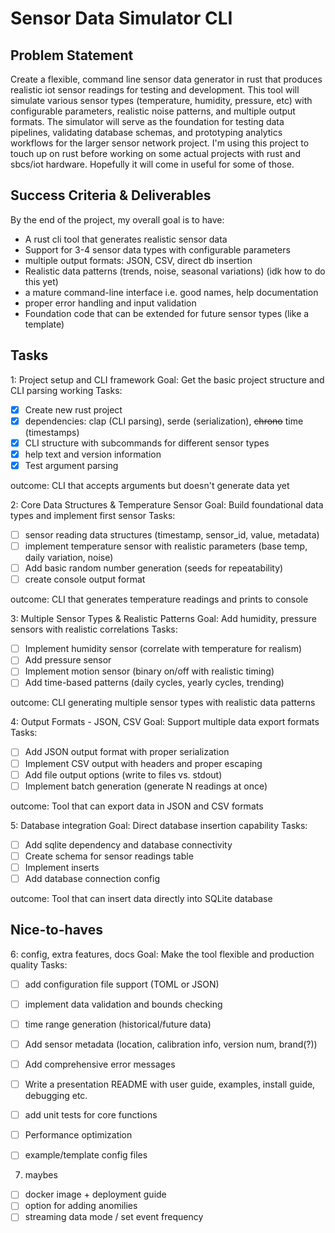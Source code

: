 # Sensor Data Simulator CLI
## Problem Statement
Create a flexible, command line sensor data generator in rust that produces realistic iot sensor readings for testing and development. This tool will simulate various sensor types (temperature, humidity, pressure, etc) with configurable parameters, realistic noise patterns, and multiple output formats. The simulator will serve as the foundation for testing data pipelines, validating database schemas, and prototyping analytics workflows for the larger sensor network project.
I'm using this project to touch up on rust before working on some actual projects with rust and sbcs/iot hardware. Hopefully it will come in useful for some of those.

## Success Criteria & Deliverables
By the end of the project, my overall goal is to have:

- A rust cli tool that generates realistic sensor data
- Support for 3-4 sensor data types with configurable parameters
- multiple output formats: JSON, CSV, direct db insertion
- Realistic data patterns (trends, noise, seasonal variations) (idk how to do this yet)
- a mature command-line interface i.e. good names, help documentation
- proper error handling and input validation
- Foundation code that can be extended for future sensor types (like a template)

## Tasks
1: Project setup and CLI framework
Goal: Get the basic project structure and CLI parsing working
Tasks:
- [x] Create new rust project
- [x] dependencies: clap (CLI parsing), serde (serialization), ~~chrono~~ time (timestamps)
- [x] CLI structure with subcommands for different sensor types
- [x] help text and version information
- [x] Test argument parsing

outcome: CLI that accepts arguments but doesn't generate data yet

2: Core Data Structures & Temperature Sensor
Goal: Build foundational data types and implement first sensor
Tasks:
- [ ] sensor reading data structures (timestamp, sensor_id, value, metadata)
- [ ] implement temperature sensor with realistic parameters (base temp, daily variation, noise)
- [ ] Add basic random number generation (seeds for repeatability)
- [ ] create console output format

outcome: CLI that generates temperature readings and prints to console

3: Multiple Sensor Types & Realistic Patterns
Goal: Add humidity, pressure sensors with realistic correlations
Tasks:
- [ ] Implement humidity sensor (correlate with temperature for realism)
- [ ] Add pressure sensor
- [ ] Implement motion sensor (binary on/off with realistic timing)
- [ ] Add time-based patterns (daily cycles, yearly cycles, trending)

outcome: CLI generating multiple sensor types with realistic data patterns

4: Output Formats - JSON, CSV
Goal: Support multiple data export formats
Tasks:
- [ ] Add JSON output format with proper serialization
- [ ] Implement CSV output with headers and proper escaping
- [ ] Add file output options (write to files vs. stdout)
- [ ] Implement batch generation (generate N readings at once)

outcome: Tool that can export data in JSON and CSV formats

5: Database integration
Goal: Direct database insertion capability
Tasks:
- [ ] Add sqlite dependency and database connectivity
- [ ] Create schema for sensor readings table
- [ ] Implement inserts
- [ ] Add database connection config

outcome: Tool that can insert data directly into SQLite database

## Nice-to-haves

6: config, extra features, docs
Goal: Make the tool flexible and production quality
Tasks:

- [ ] add configuration file support (TOML or JSON)
- [ ] implement data validation and bounds checking
- [ ] time range generation (historical/future data)
- [ ] Add sensor metadata (location, calibration info, version num, brand(?))
- [ ] Add comprehensive error messages
- [ ] Write a presentation README with user guide, examples, install guide, debugging etc.
- [ ] add unit tests for core functions
- [ ] Performance optimization
- [ ] example/template config files


7. maybes
- [ ] docker image + deployment guide
- [ ] option for adding anomilies
- [ ] streaming data mode / set event frequency